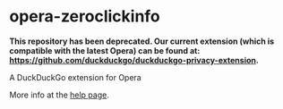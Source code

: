 opera-zeroclickinfo
===================

**This repository has been deprecated. Our current extension (which is compatible with the latest Opera) can be found at: https://github.com/duckduckgo/duckduckgo-privacy-extension.**

A DuckDuckGo extension for Opera

More info at the [help page](http://help.dukgo.com/customer/portal/articles/216453-opera).

